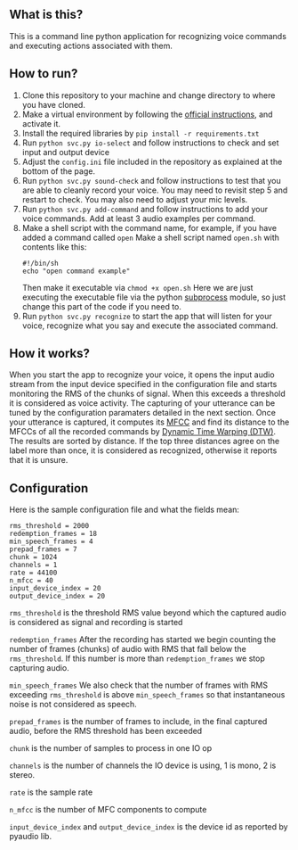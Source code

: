 ## What is this?
This is a command line python application for recognizing voice commands and executing actions associated with them.    

## How to run?
1. Clone this repository to your machine and change directory to where you have cloned.
2. Make a virtual environment by following the [official instructions](https://docs.python.org/3/library/venv.html), and activate it.
3. Install the required libraries by `pip install -r requirements.txt`
4. Run `python svc.py io-select` and follow instructions to check and set input and output device
5. Adjust the `config.ini` file included in the repository as explained at the bottom of the page.
6. Run `python svc.py sound-check` and follow instructions to test that you are able to cleanly record your voice. You may need to revisit step 5 and restart to check. You may also need to adjust your mic levels. 
7. Run `python svc.py add-command` and follow instructions to add your voice commands. Add at least 3 audio examples per command.
8. Make a shell script with the command name, for example, if you have added a command called `open`
   Make a shell script named `open.sh` with contents like this:
   ```
   #!/bin/sh
   echo "open command example"
   ```
   Then make it executable via `chmod +x open.sh`
   Here we are just executing the executable file via the python [subprocess](https://docs.python.org/3/library/subprocess.html) module, so just change this part of the code if you need to.
10. Run `python svc.py recognize` to start the app that will listen for your voice, recognize what you say and execute the associated command.

## How it works?
When you start the app to recognize your voice, it opens the input audio stream from the input device specified in the configuration file and starts monitoring the RMS of the chunks of signal. When this exceeds a threshold it is considered as voice activity. The capturing of your utterance can be tuned by the configuration paramaters detailed in the next section. Once your utterance is captured, it computes its [MFCC](https://en.wikipedia.org/wiki/Mel-frequency_cepstrum) and find its distance to the MFCCs of all the recorded commands by [Dynamic Time Warping (DTW)](https://en.wikipedia.org/wiki/Dynamic_time_warping). The results are sorted by distance. If the top three distances agree on the label more than once, it is considered as recognized, otherwise it reports that it is unsure.

## Configuration
Here is the sample configuration file and what the fields mean:
```
rms_threshold = 2000
redemption_frames = 18
min_speech_frames = 4
prepad_frames = 7
chunk = 1024
channels = 1
rate = 44100
n_mfcc = 40
input_device_index = 20
output_device_index = 20
```

`rms_threshold` is the threshold RMS value beyond which the captured audio is considered as signal and recording is started

`redemption_frames` After the recording has started we begin counting the number of frames (chunks) of audio with RMS that fall below the 
`rms_threshold`. If this number is more than `redemption_frames` we stop capturing audio. 

`min_speech_frames` We also check that the number of frames with RMS exceeding `rms_threshold` is above `min_speech_frames` so that instantaneous noise is not considered as speech.

`prepad_frames` is the number of frames to include, in the final captured audio, before the RMS threshold has been exceeded

`chunk` is the number of samples to process in one IO op

`channels` is the number of channels the IO device is using, 1 is mono, 2 is stereo.

`rate` is the sample rate

`n_mfcc` is the number of MFC components to compute

`input_device_index` and `output_device_index` is the device id as reported by pyaudio lib.
